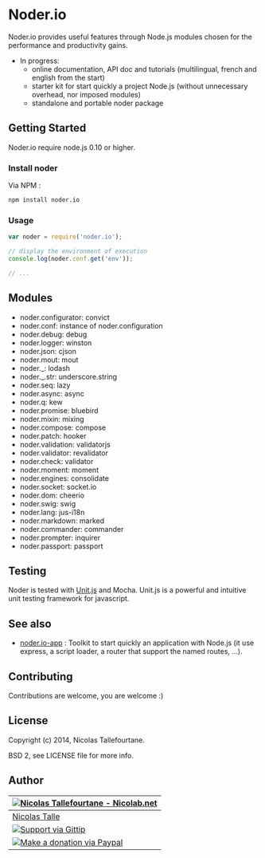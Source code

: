 # Noder.io

Noder.io provides useful features through Node.js modules chosen for 
the performance and productivity gains.

  * In progress:
    * online documentation, API doc and tutorials (multilingual, french and english from the start)
    * starter kit for start quickly a project Node.js (without unnecessary overhead, nor imposed modules)
    * standalone and portable noder package


## Getting Started

Noder.io require node.js 0.10 or higher.

### Install noder

Via NPM :

```sh
npm install noder.io
```

### Usage

```js
var noder = require('noder.io');

// display the environment of execution
console.log(noder.conf.get('env'));

// ...
```

## Modules

* noder.configurator:  convict
* noder.conf:          instance of noder.configuration
* noder.debug:         debug
* noder.logger:        winston
* noder.json:          cjson
* noder.mout:          mout
* noder._:             lodash
* noder._.str:         underscore.string
* noder.seq:           lazy
* noder.async:         async
* noder.q:             kew
* noder.promise:       bluebird
* noder.mixin:         mixing
* noder.compose:       compose
* noder.patch:         hooker
* noder.validation:    validatorjs
* noder.validator:     revalidator
* noder.check:         validator
* noder.moment:        moment
* noder.engines:       consolidate
* noder.socket:        socket.io
* noder.dom:           cheerio
* noder.swig:          swig
* noder.lang:          jus-i18n
* noder.markdown:      marked
* noder.commander:     commander
* noder.prompter:      inquirer
* noder.passport:      passport

## Testing

Noder is tested with [Unit.js](http://unitjs.com) and Mocha. 
Unit.js is a powerful and intuitive unit testing framework for javascript.


## See also

 * [noder.io-app](https://github.com/noder-io/noder.io-app) : Toolkit to start quickly an application with Node.js (it use express, a script loader, a router that support the named routes, ...).

## Contributing

Contributions are welcome, you are welcome :)

## License

Copyright (c) 2014, Nicolas Tallefourtane.


BSD 2, see LICENSE file for more info.

## Author

| [![Nicolas Tallefourtane - Nicolab.net](http://www.gravatar.com/avatar/d7dd0f4769f3aa48a3ecb308f0b457fc?s=64)](http://nicolab.net) |
|---|
| [Nicolas Talle](http://nicolab.net) |
| [![Support via Gittip](http://img.shields.io/gittip/Nicolab.svg)](https://www.gittip.com/Nicolab/) |
| [![Make a donation via Paypal](https://www.paypalobjects.com/en_US/i/btn/btn_donate_SM.gif)](https://www.paypal.com/cgi-bin/webscr?cmd=_s-xclick&hosted_button_id=PGRH4ZXP36GUC) |
